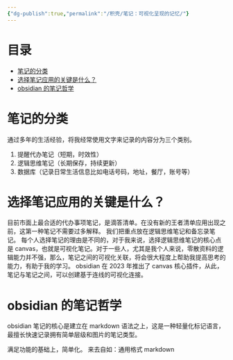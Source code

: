 ```yaml
---
{"dg-publish":true,"permalink":"/积壳/笔记：可视化呈现的记忆/"}
---
```


# 目录

- [笔记的分类](#笔记的分类)
- [选择笔记应用的关键是什么？](#选择笔记应用的关键是什么？)
- [obsidian 的笔记哲学](#obsidian的笔记哲学)

# 笔记的分类

通过多年的生活经验，将我经常使用文字来记录的内容分为三个类别。
1. 提醒代办笔记（短期，时效性）
2. 逻辑思维笔记（长期保存，持续更新）
3. 数据库（记录日常生活信息比如电话号码，地址，餐厅，账号等）

# 选择笔记应用的关键是什么？

目前市面上最合适的代办事项笔记，是滴答清单。在没有新的王者清单应用出现之前，这第一种笔记不需要过多解释。
我们把重点放在逻辑思维笔记和备忘录笔记。
每个人选择笔记的理由是不同的，对于我来说，选择逻辑思维笔记的核心点是 canvas，也就是可视化笔记。对于一些人，尤其是我个人来说，零散资料的逻辑能力并不强，那么，笔记之间的可视化关联，将会很大程度上帮助我提高思考的能力，有助于我的学习。
obsidian 在 2023 年推出了 canvas 核心插件，从此，笔记与笔记之间，可以创建基于连线的可视化连接。

# obsidian 的笔记哲学

obsidian 笔记的核心是建立在 markdown 语法之上，这是一种轻量化标记语言，最擅长快速记录拥有简单层级和图片的笔记类型。

满足功能的基础上，简单化。
来去自如：通用格式 markdown

